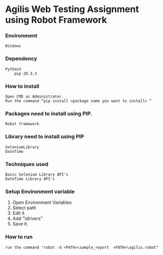 # Agilis Web Testing Assignment using Robot Framework

### Environment
	Windows
### Dependency
	Python3
        pip 20.3.3
### How to install
	Open CMD as Administrator.
	Run the command “pip install <package name you want to install> “
### Packages need to install using PIP.
	Robot framework
### Library need to install using PIP
	SeleniumLibrary
	DateTime
### Techniques used
	Basic Selenium Library API's
	DateTime Library API's
### Setup Environment variable 
1.	Open Environment Variables
2.	Select path
3.	Edit it
4.	Add "<PATH>\drivers"
5.	Save it.
	
### How to run
    run the command "robot -d <PATH>\sample_report  <PATH>\agilis.robot"

